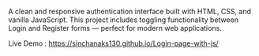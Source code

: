 A clean and responsive authentication interface built with HTML, CSS, and vanilla JavaScript. 
This project includes toggling functionality between Login and Register forms — perfect for modern web applications.

Live Demo : https://sinchanaks130.github.io/Login-page-with-js/
